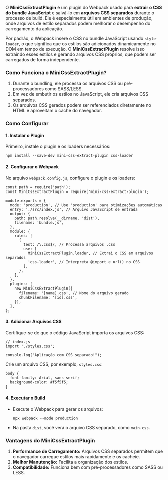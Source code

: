 O **MiniCssExtractPlugin** é um plugin do Webpack usado para **extrair o CSS do bundle JavaScript** e salvá-lo em **arquivos CSS separados** durante o processo de build. Ele é especialmente útil em ambientes de produção, onde arquivos de estilo separados podem melhorar o desempenho do carregamento da aplicação.

Por padrão, o Webpack insere o CSS no bundle JavaScript usando `style-loader`, o que significa que os estilos são adicionados dinamicamente no DOM em tempo de execução. O **MiniCssExtractPlugin** resolve isso extraindo esses estilos e gerando arquivos CSS próprios, que podem ser carregados de forma independente.

### **Como Funciona o MiniCssExtractPlugin?**

1. Durante o bundling, ele processa os arquivos CSS ou pré-processadores como SASS/LESS.
2. Em vez de embutir os estilos no JavaScript, ele cria arquivos CSS separados.
3. Os arquivos CSS gerados podem ser referenciados diretamente no HTML e aproveitam o cache do navegador.

### **Como Configurar**

#### **1. Instalar o Plugin**

Primeiro, instale o plugin e os loaders necessários:

```
npm install --save-dev mini-css-extract-plugin css-loader
```

#### **2. Configurar o Webpack**

No arquivo `webpack.config.js`, configure o plugin e os loaders:

```
const path = require('path');
const MiniCssExtractPlugin = require('mini-css-extract-plugin');

module.exports = {
  mode: 'production', // Use 'production' para otimizações automáticas
  entry: './src/index.js', // Arquivo JavaScript de entrada
  output: {
    path: path.resolve(__dirname, 'dist'),
    filename: 'bundle.js',
  },
  module: {
    rules: [
      {
        test: /\.css$/, // Processa arquivos .css
        use: [
          MiniCssExtractPlugin.loader, // Extrai o CSS em arquivos separados
          'css-loader', // Interpreta @import e url() no CSS
        ],
      },
    ],
  },
  plugins: [
    new MiniCssExtractPlugin({
      filename: '[name].css', // Nome do arquivo gerado
      chunkFilename: '[id].css',
    }),
  ],
};
```

#### **3. Adicionar Arquivos CSS**

Certifique-se de que o código JavaScript importa os arquivos CSS:

```
// index.js
import './styles.css';

console.log("Aplicação com CSS separado!");
```

Crie um arquivo CSS, por exemplo, `styles.css`:

```
body {
  font-family: Arial, sans-serif;
  background-color: #f5f5f5;
}
```

#### **4. Executar o Build**

- Execute o Webpack para gerar os arquivos:

    ```
    npx webpack --mode production
    ```

- Na pasta `dist`, você verá o arquivo CSS separado, como `main.css`.

### **Vantagens do MiniCssExtractPlugin**

1. **Performance de Carregamento:** Arquivos CSS separados permitem que o navegador carregue estilos mais rapidamente e os cacheie.
2. **Melhor Manutenção:** Facilita a organização dos estilos.
3. **Compatibilidade:** Funciona bem com pré-processadores como SASS ou LESS.

